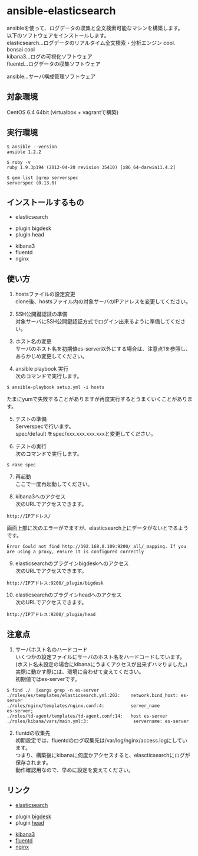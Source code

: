 ansible-elasticsearch
=====================

ansibleを使って、ログデータの収集と全文検索可能なマシンを構築します。  
以下のソフトウェアをインストールします。  
elasticsearch…ログデータのリアルタイム全文検索・分析エンジン  cool. bonsai cool  
kibana3…ログの可視化ソフトウェア  
fluentd…ログデータの収集ソフトウェア  

ansible...サーバ構成管理ソフトウェア  

対象環境
-----
CentOS 6.4 64bit   (virtualbox + vagrantで構築)

実行環境
-----
	$ ansible --version  
	ansible 1.2.2

	$ ruby -v  
	ruby 1.9.3p194 (2012-04-20 revision 35410) [x86_64-darwin11.4.2]

	$ gem list |grep serverspec  
	serverspec (0.13.0)

インストールするもの
------
+ elasticsearch  
 - plugin bigdesk  
 - plugin head  
+ kibana3
+ fluentd
+ nginx

使い方
-----
1. hostsファイルの設定変更  
clone後、hostsファイル内の対象サーバのIPアドレスを変更してください。

2. SSH公開鍵認証の準備  
対象サーバにSSH公開鍵認証方式でログイン出来るように準備してください。

3. ホスト名の変更  
サーバのホスト名を初期値es-server以外にする場合は、注意点1を参照し、  
あらかじめ変更してください。

4. ansible playbook 実行  
次のコマンドで実行します。  
```
$ ansible-playbook setup.yml -i hosts  
```

たまにyumで失敗することがありますが再度実行するとうまくいくことがあります。

5. テストの準備  
Serverspecで行います。  
spec/default をspec/xxx.xxx.xxx.xxxと変更してください。

6. テストの実行  
次のコマンドで実行します。  
```
$ rake spec
```

7. 再起動  
ここで一度再起動してください。

8. kibana3へのアクセス  
次のURLでアクセスできます。  
```
http://IPアドレス/  
```

画面上部に次のエラーがでますが、elasticsearch上にデータがないとでるようです。  
```
Error Could not find http://192.168.0.109:9200/_all/_mapping. If you are using a proxy, ensure it is configured correctly
```

9. elasticsearchのプラグインbigdeskへのアクセス  
次のURLでアクセスできます。  
```
http://IPアドレス:9200/_plugin/bigdesk  
```

10. elasticsearchのプラグインheadへのアクセス  
次のURLでアクセスできます。  
```	
http://IPアドレス:9200/_plugin/head  
```

注意点
-----
1. サーバホスト名のハードコード  
いくつかの設定ファイルにサーバのホスト名をハードコードしています。  
(ホスト名未設定の場合にkibanaにうまくアクセスが出来ずハマりました。)  
実際に動かす際には、環境に合わせて変えてください。  
初期値ではes-serverです。  
```
$ find ./  |xargs grep -n es-server  
./roles/es/templates/elasticsearch.yml:202:    network.bind_host: es-server  
./roles/nginx/templates/nginx.conf:4:          server_name           es-server;  
./roles/td-agent/templates/td-agent.conf:14:   host es-server  
./roles/kibana/vars/main.yml:3:                 servername: es-server  
```

2. fluntdの収集先  
初期設定では、fluentdのログ収集先は/var/log/nginx/access.logにしています。  
つまり、構築後にkibanaに何度かアクセスすると、elascticsearchにログが保存されます。  
動作確認用なので、早めに設定を変えてください。  

リンク
-----
+ [elasticsearch](http://www.elasticsearch.org/)
 - plugin [bigdesk](https://github.com/lukas-vlcek/bigdesk/)
 - plugin [head](http://mobz.github.io/elasticsearch-head/)
+ [kibana3](http://three.kibana.org/)
+ [fluentd](http://fluentd.org/)
+ [nginx](http://nginx.org/ja/)
